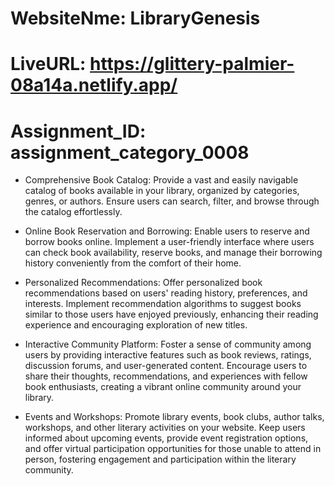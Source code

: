 # WebsiteNme: LibraryGenesis
# LiveURL: https://glittery-palmier-08a14a.netlify.app/
# Assignment_ID: assignment_category_0008



- Comprehensive Book Catalog: Provide a vast and easily navigable catalog of books available in your library, organized by categories, genres, or authors. Ensure users can search, filter, and browse through the catalog effortlessly. 


- Online Book Reservation and Borrowing: Enable users to reserve and borrow books online. Implement a user-friendly interface where users can check book availability, reserve books, and manage their borrowing history conveniently from the comfort of their home.


- Personalized Recommendations: Offer personalized book recommendations based on users' reading history, preferences, and interests. Implement recommendation algorithms to suggest books similar to those users have enjoyed previously, enhancing their reading experience and encouraging       exploration of new titles.


- Interactive Community Platform: Foster a sense of community among users by providing interactive features such as book reviews, ratings, discussion forums, and user-generated content. Encourage users to share their thoughts, recommendations, and experiences with fellow book enthusiasts, creating a vibrant online community around your library.


- Events and Workshops: Promote library events, book clubs, author talks, workshops, and other literary activities on your website. Keep users informed about upcoming events, provide event registration options, and offer virtual participation opportunities for those unable to attend in person, fostering engagement and participation within the literary community.